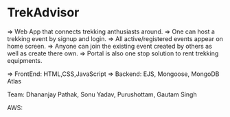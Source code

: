 TrekAdvisor
==================
=> Web App that connects trekking anthusiasts around.
=> One can host a trekking event by signup and login.
=> All active/registered events appear on home screen.
=> Anyone can join the existing event created by others as well as create there own.
=> Portal is also one stop solution to rent trekking equipments.


=> FrontEnd: HTML,CSS,JavaScript
=> Backend: EJS, Mongoose, MongoDB Atlas


Team: Dhananjay Pathak, Sonu Yadav, Purushottam, Gautam Singh

AWS: 

